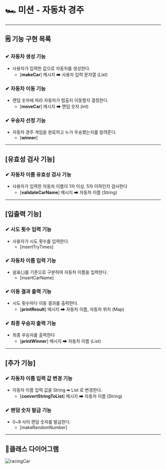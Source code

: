 # 🏎 미션 - 자동차 경주

---

## 🗒 기능 구현 목록

### ✔ 자동차 생성 기능
- 사용자가 입력한 값으로 자동차를 생성한다.
  - [**makeCar**] 메시지 ➡ 사용자 입력 문자열 (List)

### ✔ 자동차 이동 기능
- 랜덤 숫자에 따라 자동차가 멈출지 이동할지 결정한다.
  - [**moveCar**] 메시지 ➡ 랜덤 숫자 (int)

### ✔ 우승자 선정 기능
- 자동차 경주 게임을 완료하고 누가 우승했는지를 알려준다.
  - [**winner**]

--- 
## [유효성 검사 기능]
### ✔ 자동차 이름 유효성 검사 기능
- 사용자가 입력한 자동차 이름이 1자 이상, 5자 이하인지 검사한다
  - [**validateCarName**] 메시지 ➡ 자동차 이름 (String)

--- 

## [입출력 기능]
### ✔ 시도 횟수 입력 기능
- 사용자가 시도 횟수를 입력한다.
  - [insertTryTimes]

### ✔ 자동차 이름 입력 기능
- 쉼표(,)를 기준으로 구분하여 자동차 이름을 입력한다.
  - [insertCarName]

### ✔ 이동 결과 출력 기능
- 시도 횟수마다 이동 결과를 출력한다.
  - [**printResult**] 메시지 ➡ 자동차 이름, 자동차 위치 (Map)

### ✔ 최종 우승자 출력 기능
- 최종 우승자를 출력한다
  - [**printWinner**] 메시지 ➡ 자동차 이름 (List)
--- 
## [추가 기능]
### ✔ 자동차 이름 입력 값 변경 기능
- 자동차 이름 입력 값을 String ➡ List 로 변경한다.
  - [**convertStringToList**] 메시지 ➡ 자동차 이름 (String)
  
### ✔ 랜덤 숫자 발급 기능
- 0~9 사이 랜덤 숫자를 발급한다.
  - [makeRandomNumber]

---
## 📄클래스 다이어그램
![racingCar](https://github.com/study-hub-inu/study-hub-server/assets/97587573/464e08b2-5337-4123-9da8-0a3c4258b2bf)
